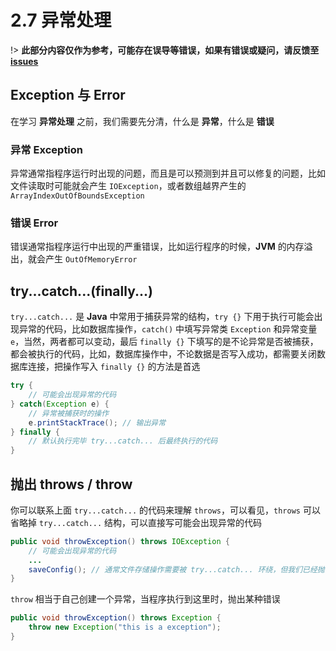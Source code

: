 # 2.7 异常处理

!> **此部分内容仅作为参考，可能存在误导等错误，如果有错误或疑问，请反馈至 [issues](https://github.com/ElaBosak233/Valkyrie/issues)**

## Exception 与 Error

在学习 **异常处理** 之前，我们需要先分清，什么是 **异常**，什么是 **错误**

### 异常 Exception

异常通常指程序运行时出现的问题，而且是可以预测到并且可以修复的问题，比如文件读取时可能就会产生 `IOException`，或者数组越界产生的 `ArrayIndexOutOfBoundsException`

### 错误 Error

错误通常指程序运行中出现的严重错误，比如运行程序的时候，**JVM** 的内存溢出，就会产生 `OutOfMemoryError`

## try...catch...(finally...)

`try...catch...` 是 **Java** 中常用于捕获异常的结构，`try {}` 下用于执行可能会出现异常的代码，比如数据库操作，`catch()` 中填写异常类 `Exception` 和异常变量 `e`，当然，两者都可以变动，最后 `finally {}` 下填写的是不论异常是否被捕获，都会被执行的代码，比如，数据库操作中，不论数据是否写入成功，都需要关闭数据库连接，把操作写入 `finally {}` 的方法是首选

```java
try {
    // 可能会出现异常的代码
} catch(Exception e) {
    // 异常被捕获时的操作
    e.printStackTrace(); // 输出异常
} finally {
    // 默认执行完毕 try...catch... 后最终执行的代码
}
```

## 抛出 throws / throw

你可以联系上面 `try...catch...` 的代码来理解 `throws`，可以看见，`throws` 可以省略掉 `try...catch...` 结构，可以直接写可能会出现异常的代码

```java
public void throwException() throws IOException {
    // 可能会出现异常的代码
    ...
    saveConfig(); // 通常文件存储操作需要被 try...catch... 环绕，但我们已经抛出了这个异常，就无需使用 try...catch...
}
```

`throw` 相当于自己创建一个异常，当程序执行到这里时，抛出某种错误

```java
public void throwException() throws Exception {
    throw new Exception("this is a exception");
}
```
